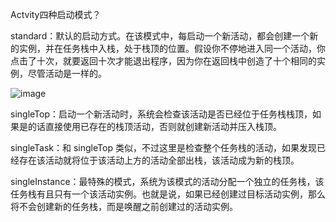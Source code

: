 
Actvity四种启动模式？

standard：默认的启动方式。在该模式中，每启动一个新活动，都会创建一个新的实例，并在任务栈中入栈，处于栈顶的位置。假设你不停地进入同一个活动，你点击了十次，就要返回十次才能退出程序，因为你在返回栈中创造了十个相同的实例，尽管活动是一样的。

![image](https://user-images.githubusercontent.com/67937122/161175400-1a2181e2-0044-458c-b17e-75ff3eb5b2be.png)


singleTop：启动一个新活动时，系统会检查该活动是否已经位于任务栈栈顶，如果是的话直接使用已存在的栈顶活动，否则就创建新活动并压入栈顶。

singleTask：和 singleTop 类似，不过这里是检查整个任务栈的活动，如果发现已经存在该活动就将位于该活动上方的活动全部出栈，该活动成为新的栈顶。

singleInstance：最特殊的模式，系统为该模式的活动分配一个独立的任务栈，该任务栈有且只有一个该活动实例。也就是说，如果已经创建过目标活动实例，那么将不会创建新的任务栈，而是唤醒之前创建过的活动实例。
